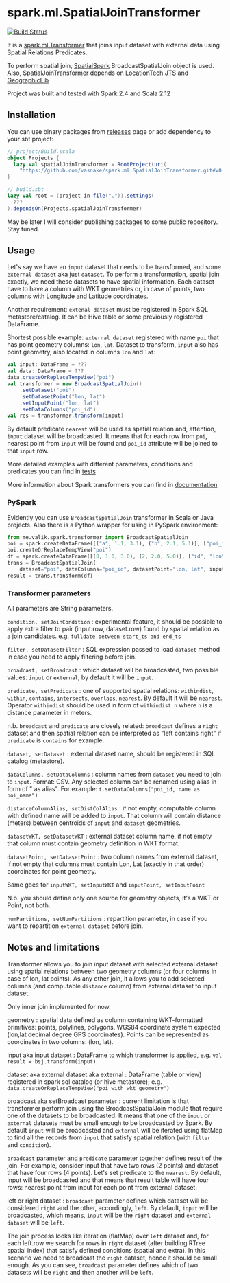 # spark.ml.SpatialJoinTransformer

[![Build Status](https://travis-ci.com/vasnake/spark.ml.SpatialJoinTransformer.svg?branch=master)](https://travis-ci.com/vasnake/spark.ml.SpatialJoinTransformer)

It is a [spark.ml.Transformer](https://spark.apache.org/docs/latest/api/scala/index.html#org.apache.spark.ml.Transformer)
that joins input dataset with external data using
Spatial Relations Predicates.

To perform spatial join, [SpatialSpark](https://github.com/vasnake/SpatialSpark)
BroadcastSpatialJoin object is used.
Also, SpatialJoinTransformer depends on
[LocationTech JTS](https://github.com/locationtech/jts) 
and [GeographicLib](https://sourceforge.net/projects/geographiclib/)

Project was built and tested with Spark 2.4 and Scala 2.12

## Installation

You can use binary packages from 
[releases](https://github.com/vasnake/spark.ml.SpatialJoinTransformer/releases)
page or add dependency to your sbt project:

```scala
// project/Build.scala
object Projects {
  lazy val spatialJoinTransformer = RootProject(uri(
    "https://github.com/vasnake/spark.ml.SpatialJoinTransformer.git#v0.0.1"))
}

// build.sbt
lazy val root = (project in file(".")).settings(
  ???
).dependsOn(Projects.spatialJoinTransformer)

```

May be later I will consider publishing packages to some public repository.
Stay tuned.

## Usage

Let's say we have an `input` dataset that needs to be transformed, 
and some `external dataset` aka just `dataset`.
To perform a transformation, spatial join exactly, we need these datasets
to have spatial information.
Each dataset have to have a column with WKT geometries or, in case of points,
two columns with Longitude and Latitude coordinates.

Another requirement: `extenal dataset` must be registered in Spark SQL metastore/catalog.
It can be Hive table or some previously registered DataFrame.

Shortest possible example: `external dataset` registered with name `poi` that
has point geometry columns: `lon`, `lat`.
Dataset to transform, `input` also has point geometry, also located in columns `lon` and `lat`:

```scala
val input: DataFrame = ???
val data: DataFrame = ???
data.createOrReplaceTempView("poi")
val transformer = new BroadcastSpatialJoin()
    .setDataset("poi")
    .setDatasetPoint("lon, lat")
    .setInputPoint("lon, lat")
    .setDataColumns("poi_id")
val res = transformer.transform(input)
```

By default predicate `nearest` will be used as spatial relation and, attention, `input`
dataset will be broadcasted. It means that for each row from `poi`, nearest point
from `input` will be found and `poi_id` attribute will be joined to that `input` row.

More detailed examples with different parameters, conditions and predicates you can find in
[tests](https://github.com/vasnake/spark.ml.SpatialJoinTransformer/blob/master/src/test/scala/me/valik/spark/transformer/BroadcastSpatialJoinTest.scala)

More information about Spark transformers you can find in
[documentation](https://spark.apache.org/docs/latest/ml-pipeline.html)

### PySpark
Evidently you can use `BroadcastSpatialJoin` transformer in Scala or Java projects.
Also there is a Python wrapper for using in PySpark environment:

```python
from me.valik.spark.transformer import BroadcastSpatialJoin
poi = spark.createDataFrame([("a", 1.1, 3.1), ("b", 2.1, 5.1)], ["poi_id", "lon", "lat"])
poi.createOrReplaceTempView("poi")
df = spark.createDataFrame([(0, 1.0, 3.0), (2, 2.0, 5.0)], ["id", "lon", "lat"])
trans = BroadcastSpatialJoin(
    dataset="poi", dataColumns="poi_id", datasetPoint="lon, lat", inputPoint="lon, lat")
result = trans.transform(df)
```

### Transformer parameters
All parameters are String parameters.

`condition, setJoinCondition`
:  experimental feature, it should be possible to apply extra filter to pair (input.row, dataset.row)
found by spatial relation as a join candidates. e.g. `fulldate between start_ts and end_ts`

`filter, setDatasetFilter`
:  SQL expression passed to load `dataset` method in case you need to apply filtering before join.

`broadcast, setBroadcast`
:  which dataset will be broadcasted, two possible values: `input` or `external`,
by default it will be `input`.

`predicate, setPredicate`
:  one of supported spatial relations:
`withindist`, `within`, `contains`, `intersects`, `overlaps`, `nearest`.
By default it will be `nearest`.
Operator `withindist` should be used in form of `withindist n`
where `n` is a distance parameter in meters.

n.b. `broadcast` and `predicate` are closely related: `broadcast` defines a `right` dataset and then
spatial relation can be interpreted as "left contains right" if `predicate` is `contains` for example.

`dataset, setDataset`
:  external dataset name, should be registered in SQL catalog (metastore).

`dataColumns, setDataColumns`
:  column names from `dataset` you need to join to `input`.
Format: CSV. Any selected column can be renamed using alias in form of " as alias".
For example: `t.setDataColumns("poi_id, name as poi_name")`

`distanceColumnAlias, setDistColAlias`
:  if not empty, computable column with defined name will be added to `input`.
That column will contain distance (meters) between centroids of `input` and `dataset` geometries.

`datasetWKT, setDatasetWKT`
:  external dataset column name, if not empty that column must contain geometry definition in WKT format.

`datasetPoint, setDatasetPoint`
:  two column names from external dataset, if not empty that columns must contain
Lon, Lat (exactly in that order) coordinates for point geometry.

Same goes for `inputWKT, setInputWKT` and `inputPoint, setInputPoint`

N.b. you should define only one source for geometry objects, it's a WKT or Point, not both.

`numPartitions, setNumPartitions`
:  repartition parameter, in case if you want to repartition `external dataset`
before join.

## Notes and limitations

Transformer allows you to join input dataset with selected external dataset
using spatial relations between two geometry columns (or four columns in case of
lon, lat points). As any other join, it allows you to add selected columns
(and computable `distance` column) from external dataset to input dataset.

Only inner join implemented for now.

geometry
:  spatial data defined as column containing WKT-formatted primitives: points, polylines, polygons.
WGS84 coordinate system expected (lon,lat decimal degree GPS coordinates).
Points can be represented as coordinates in two columns: (lon, lat).

input aka input dataset
:  DataFrame to which transformer is applied, e.g.
`val result = bsj.transform(input)`

dataset aka external dataset aka external
:  DataFrame (table or view) registered in spark sql catalog
(or hive metastore); e.g. `data.createOrReplaceTempView("poi_with_wkt_geometry")`

broadcast aka setBroadcast parameter
:  current limitation is that transformer perform join using the
BroadcastSpatialJoin module that require one of the datasets to be broadcasted.
It means that one of the `input` or `external` datasets must be small enough to be broadcasted by Spark.
By default `input` will be broadcasted and `external` will be iterated using flatMap to find
all the records from `input` that satisfy spatial relation (with `filter` and `condition`).

`broadcast` parameter and `predicate` parameter together defines result of the join.
For example, consider input that have two rows (2 points) and dataset that have four rows (4 points).
Let's set predicate to the `nearest`. 
By default, input will be broadcasted and that means that result table will have four rows:
nearest point from input for each point from external dataset.

left or right dataset
:  `broadcast` parameter defines which dataset will be considered `right` and the other, accordingly, `left`.
By default, `input` will be broadcasted, which means, `input` will be the `right` dataset and
`external dataset` will be `left`.

The join process looks like iteration (flatMap) over `left` dataset and, for each left.row 
we search for rows in `right` dataset (after building RTree spatial index)
that satisfy defined conditions (spatial and extra).
In this scenario we need to broadcast the `right` dataset, hence it should be small enough.
As you can see, `broadcast` parameter defines which of two datasets will be `right`
and then another will be `left`.
